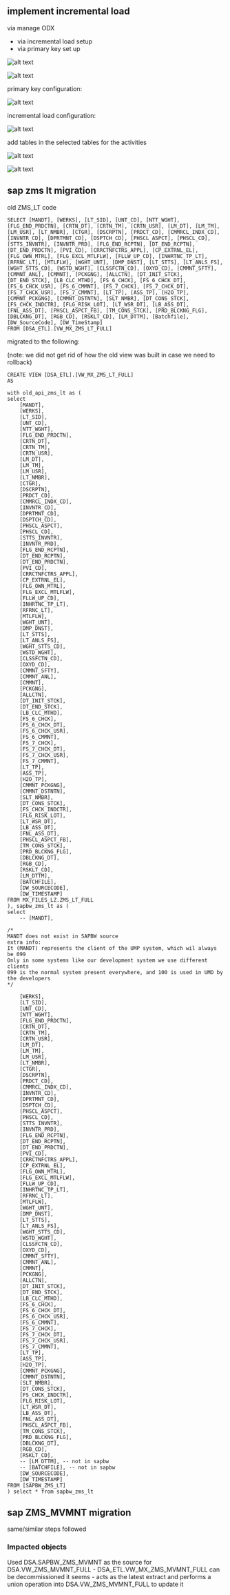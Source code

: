 ## implement incremental load

via manage ODX
- via incremental load setup 
- via primary key set up

![alt text](image.png)

![alt text](image-1.png)

primary key configuration:

![alt text](image-5.png)

incremental load configuration:

![alt text](image-4.png)

add tables in the selected tables for the activities

![alt text](image-2.png)

![alt text](image-3.png)

## sap zms lt migration

old ZMS_LT code

```DSA_ETL.VW_MX_ZMS_LT_FULL
SELECT [MANDT], [WERKS], [LT_SID], [UNT_CD], [NTT_WGHT], [FLG_END_PRDCTN], [CRTN_DT], [CRTN_TM], [CRTN_USR], [LM_DT], [LM_TM], [LM_USR], [LT_NMBR], [CTGR], [DSCRPTN], [PRDCT_CD], [CMMRCL_INDX_CD], [INVNTR_CD], [DPRTMNT_CD], [DSPTCH_CD], [PHSCL_ASPCT], [PHSCL_CD], [STTS_INVNTR], [INVNTR_PRD], [FLG_END_RCPTN], [DT_END_RCPTN], [DT_END_PRDCTN], [PVI_CD], [CRRCTNFCTRS_APPL], [CP_EXTRNL_EL], [FLG_OWN_MTRL], [FLG_EXCL_MTLFLW], [FLLW_UP_CD], [INHRTNC_TP_LT], [RFRNC_LT], [MTLFLW], [WGHT_UNT], [DMP_DNST], [LT_STTS], [LT_ANLS_FS], [WGHT_STTS_CD], [WSTD_WGHT], [CLSSFCTN_CD], [OXYD_CD], [CMMNT_SFTY], [CMMNT_ANL], [CMMNT], [PCKGNG], [ALLCTN], [DT_INIT_STCK], [DT_END_STCK], [LB_CLC_MTHD], [FS_6_CHCK], [FS_6_CHCK_DT], [FS_6_CHCK_USR], [FS_6_CMMNT], [FS_7_CHCK], [FS_7_CHCK_DT], [FS_7_CHCK_USR], [FS_7_CMMNT], [LT_TP], [ASS_TP], [H2O_TP], [CMMNT_PCKGNG], [CMMNT_DSTNTN], [SLT_NMBR], [DT_CONS_STCK], [FS_CHCK_INDCTR], [FLG_RISK_LOT], [LT_WSR_DT], [LB_ASS_DT], [FNL_ASS_DT], [PHSCL_ASPCT_FB], [TM_CONS_STCK], [PRD_BLCKNG_FLG], [DBLCKNG_DT], [RGB_CD], [RSKLT_CD], [LM_DTTM], [Batchfile], [DW_SourceCode], [DW_TimeStamp]
FROM [DSA_ETL].[VW_MX_ZMS_LT_FULL]
```


migrated to the following:

(note: we did not get rid of how the old view was built in case we need to rollback)

```
CREATE VIEW [DSA_ETL].[VW_MX_ZMS_LT_FULL]
AS

with old_api_zms_lt as (
select
	[MANDT],
	[WERKS],
	[LT_SID],
	[UNT_CD],
	[NTT_WGHT],
	[FLG_END_PRDCTN],
	[CRTN_DT],
	[CRTN_TM],
	[CRTN_USR],
	[LM_DT],
	[LM_TM],
	[LM_USR],
	[LT_NMBR],
	[CTGR],
	[DSCRPTN],
	[PRDCT_CD],
	[CMMRCL_INDX_CD],
	[INVNTR_CD],
	[DPRTMNT_CD],
	[DSPTCH_CD],
	[PHSCL_ASPCT],
	[PHSCL_CD],
	[STTS_INVNTR],
	[INVNTR_PRD],
	[FLG_END_RCPTN],
	[DT_END_RCPTN],
	[DT_END_PRDCTN],
	[PVI_CD],
	[CRRCTNFCTRS_APPL],
	[CP_EXTRNL_EL],
	[FLG_OWN_MTRL],
	[FLG_EXCL_MTLFLW],
	[FLLW_UP_CD],
	[INHRTNC_TP_LT],
	[RFRNC_LT],
	[MTLFLW],
	[WGHT_UNT],
	[DMP_DNST],
	[LT_STTS],
	[LT_ANLS_FS],
	[WGHT_STTS_CD],
	[WSTD_WGHT],
	[CLSSFCTN_CD],
	[OXYD_CD],
	[CMMNT_SFTY],
	[CMMNT_ANL],
	[CMMNT],
	[PCKGNG],
	[ALLCTN],
	[DT_INIT_STCK],
	[DT_END_STCK],
	[LB_CLC_MTHD],
	[FS_6_CHCK],
	[FS_6_CHCK_DT],
	[FS_6_CHCK_USR],
	[FS_6_CMMNT],
	[FS_7_CHCK],
	[FS_7_CHCK_DT],
	[FS_7_CHCK_USR],
	[FS_7_CMMNT],
	[LT_TP],
	[ASS_TP],
	[H2O_TP],
	[CMMNT_PCKGNG],
	[CMMNT_DSTNTN],
	[SLT_NMBR],
	[DT_CONS_STCK],
	[FS_CHCK_INDCTR],
	[FLG_RISK_LOT],
	[LT_WSR_DT],
	[LB_ASS_DT],
	[FNL_ASS_DT],
	[PHSCL_ASPCT_FB],
	[TM_CONS_STCK],
	[PRD_BLCKNG_FLG],
	[DBLCKNG_DT],
	[RGB_CD],
	[RSKLT_CD],
	[LM_DTTM],
	[BATCHFILE],
	[DW_SOURCECODE],
	[DW_TIMESTAMP]
FROM MX_FILES_LZ.ZMS_LT_FULL
), sapbw_zms_lt as (
select
	-- [MANDT],

/*
MANDT does not exist in SAPBW source
extra info:
It (MANDT) represents the client of the UMP system, which wil always be 099
Only in some systems like our development system we use different clients
099 is the normal system present everywhere, and 100 is used in UMD by the developers
*/

	[WERKS],
	[LT_SID],
	[UNT_CD],
	[NTT_WGHT],
	[FLG_END_PRDCTN],
	[CRTN_DT],
	[CRTN_TM],
	[CRTN_USR],
	[LM_DT],
	[LM_TM],
	[LM_USR],
	[LT_NMBR],
	[CTGR],
	[DSCRPTN],
	[PRDCT_CD],
	[CMMRCL_INDX_CD],
	[INVNTR_CD],
	[DPRTMNT_CD],
	[DSPTCH_CD],
	[PHSCL_ASPCT],
	[PHSCL_CD],
	[STTS_INVNTR],
	[INVNTR_PRD],
	[FLG_END_RCPTN],
	[DT_END_RCPTN],
	[DT_END_PRDCTN],
	[PVI_CD],
	[CRRCTNFCTRS_APPL],
	[CP_EXTRNL_EL],
	[FLG_OWN_MTRL],
	[FLG_EXCL_MTLFLW],
	[FLLW_UP_CD],
	[INHRTNC_TP_LT],
	[RFRNC_LT],
	[MTLFLW],
	[WGHT_UNT],
	[DMP_DNST],
	[LT_STTS],
	[LT_ANLS_FS],
	[WGHT_STTS_CD],
	[WSTD_WGHT],
	[CLSSFCTN_CD],
	[OXYD_CD],
	[CMMNT_SFTY],
	[CMMNT_ANL],
	[CMMNT],
	[PCKGNG],
	[ALLCTN],
	[DT_INIT_STCK],
	[DT_END_STCK],
	[LB_CLC_MTHD],
	[FS_6_CHCK],
	[FS_6_CHCK_DT],
	[FS_6_CHCK_USR],
	[FS_6_CMMNT],
	[FS_7_CHCK],
	[FS_7_CHCK_DT],
	[FS_7_CHCK_USR],
	[FS_7_CMMNT],
	[LT_TP],
	[ASS_TP],
	[H2O_TP],
	[CMMNT_PCKGNG],
	[CMMNT_DSTNTN],
	[SLT_NMBR],
	[DT_CONS_STCK],
	[FS_CHCK_INDCTR],
	[FLG_RISK_LOT],
	[LT_WSR_DT],
	[LB_ASS_DT],
	[FNL_ASS_DT],
	[PHSCL_ASPCT_FB],
	[TM_CONS_STCK],
	[PRD_BLCKNG_FLG],
	[DBLCKNG_DT],
	[RGB_CD],
	[RSKLT_CD],
	-- [LM_DTTM], -- not in sapbw
	-- [BATCHFILE], -- not in sapbw
	[DW_SOURCECODE],
	[DW_TIMESTAMP]
FROM [SAPBW_ZMS_LT]
) select * from sapbw_zms_lt
```


## sap ZMS_MVMNT migration

same/similar steps followed

### Impacted objects

Used DSA.SAPBW_ZMS_MVMNT as the source for DSA.VW_ZMS_MVMNT_FULL
	- DSA_ETL.VW_MX_ZMS_MVMNT_FULL can be decommissioned it seems
  	- acts as the latest extract and performs a union operation into DSA.VW_ZMS_MVMNT_FULL to update it